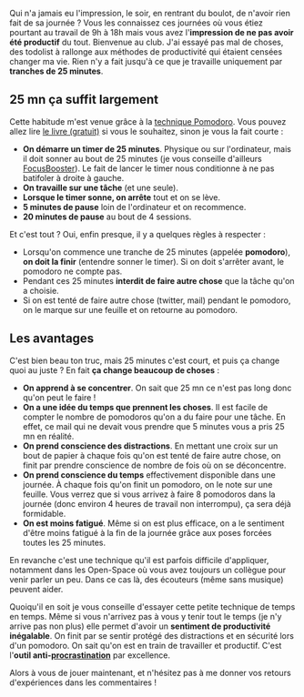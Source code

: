 <!-- 
.. title: Travailler par tranches de 25 minutes
.. slug: travailler-par-tranches-de-25-minutes
.. date: 2013-10-01 17:38:26+02:00
.. tags: 
.. category: 
.. link: 
.. description: 
.. type: text
-->

Qui n'a jamais eu l'impression, le soir, en rentrant du boulot, de n'avoir rien fait de sa journée ? Vous les connaissez ces journées où vous étiez pourtant au travail de 9h à 18h mais vous avez l'__impression de ne pas avoir été productif__ du tout. Bienvenue au club. J'ai essayé pas mal de choses, des todolist à rallonge aux méthodes de productivité qui étaient censées changer ma vie. Rien n'y a fait jusqu'à ce que je travaille uniquement par __tranches de 25 minutes__.

## 25 mn ça suffit largement

Cette habitude m'est venue grâce à la [technique Pomodoro](http://pomodorotechnique.com/). Vous pouvez allez lire [le livre (gratuit)](http://www.clubbienetre.com/TechniquePomodoro.pdf) si vous le souhaitez, sinon je vous la fait courte :

- __On démarre un timer de 25 minutes__. Physique ou sur l'ordinateur, mais il doit sonner au bout de 25 minutes (je vous conseille d'ailleurs [FocusBooster](http://www.focusboosterapp.com/)). Le fait de lancer le timer nous conditionne à ne pas batifoler à droite à gauche.
- __On travaille sur une tâche__ (et une seule).
- __Lorsque le timer sonne, on arrête__ tout et on se lève.
- __5 minutes de pause__ loin de l'ordinateur et on recommence.
- __20 minutes de pause__ au bout de 4 sessions.

Et c'est tout ? Oui, enfin presque, il y a quelques règles à respecter :

- Lorsqu'on commence une tranche de 25 minutes (appelée __pomodoro__), __on doit la finir__ (entendre sonner le timer). Si on doit s'arrêter avant, le pomodoro ne compte pas.
- Pendant ces 25 minutes __interdit de faire autre chose__ que la tâche qu'on a choisie.
- Si on est tenté de faire autre chose (twitter, mail) pendant le pomodoro, on le marque sur une feuille et on retourne au pomodoro.

## Les avantages

C'est bien beau ton truc, mais 25 minutes c'est court, et puis ça change quoi au juste ? En fait __ça change beaucoup de choses__ :

- __On apprend à se concentrer__. On sait que 25 mn ce n'est pas long donc qu'on peut le faire !
- __On a une idée du temps que prennent les choses__. Il est facile de compter le nombre de pomodoros qu'on a du faire pour une tâche. En effet, ce mail qui ne devait vous prendre que 5 minutes vous a pris 25 mn en réalité.
- __On prend conscience des distractions__. En mettant une croix sur un bout de papier à chaque fois qu'on est tenté de faire autre chose, on finit par prendre conscience de nombre de fois où on se déconcentre.
- __On prend conscience du temps__ effectivement disponible dans une journée. À chaque fois qu'on finit un pomodoro, on le note sur une feuille. Vous verrez que si vous arrivez à faire 8 pomodoros dans la journée (donc environ 4 heures de travail non interrompu), ça sera déjà formidable.
- __On est moins fatigué__. Même si on est plus efficace, on a le sentiment d'être moins fatigué à la fin de la journée grâce aux poses forcées toutes les 25 minutes.

En revanche c'est une technique qu'il est parfois difficile d'appliquer, notamment dans les Open-Space où vous avez toujours un collègue pour venir parler un peu. Dans ce cas là, des écouteurs (même sans musique) peuvent aider.

Quoiqu'il en soit je vous conseille d'essayer cette petite technique de temps en temps. Même si vous n'arrivez pas à vous y tenir tout le temps (je n'y arrive pas non plus) elle permet d'avoir un __sentiment de productivité inégalable__. On finit par se sentir protégé des distractions et en sécurité lors d'un pomodoro. On sait qu'on est en train de travailler et productif. C'est l'__outil anti-[procrastination](http://fr.wikipedia.org/wiki/Procrastination)__ par excellence.

Alors à vous de jouer maintenant, et n'hésitez pas à me donner vos retours d'expériences dans les commentaires !

